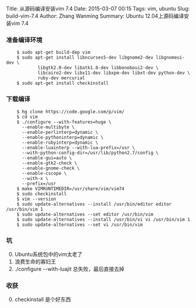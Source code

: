 Title: 从源码编译安装vim 7.4
Date: 2015-03-07 00:15
Tags: vim, ubuntu
Slug: build-vim-7.4
Author: Zhang Wanming
Summary: Ubuntu 12.04上源码编译安装vim 7.4


### 准备编译环境

        $ sudo apt-get build-dep vim
        $ sudo apt-get install libncurses5-dev libgnome2-dev libgnomeui-dev \
                libgtk2.0-dev libatk1.0-dev libbonoboui2-dev \
                libcairo2-dev libx11-dev libxpm-dev libxt-dev python-dev \
                ruby-dev mercurial
        $ sudo apt-get install checkinstall


### 下载编译

        $ hg clone https://code.google.com/p/vim/
        $ cd vim
        $ ./configure --with-features=huge \
          --enable-multibyte \
          --enable-perlinterp=dynamic \
          --enable-pythoninterp=dynamic \
          --enable-rubyinterp=dynamic \
          --enable-luainterp --with-lua-prefix=/usr \
          --with-python-config-dir=/usr/lib/python2.7/config \
          --enable-gui=auto \
          --enable-gtk2-check \
          --enable-gnome-check \
          --enable-cscope \
          --with-x \
          --prefix=/usr
        $ make VIMRUNTIMEDIR=/usr/share/vim/vim74
        $ sudo checkinstall
        $ vim --version
        $ sudo update-alternatives --install /usr/bin/editor editor /usr/bin/vim 1
        $ sudo update-alternatives --set editor /usr/bin/vim
        $ sudo update-alternatives --install /usr/bin/vi vi /usr/bin/vim 1
        $ sudo update-alternatives --set vi /usr/bin/vim

### 坑
0. Ubuntu系统包中的vim太老了
1. 浪费生命的寡妇王
2. ./configure --with-luajit 总失败，最后直接去掉

### 收获
0. checkinstall 是个好东西
